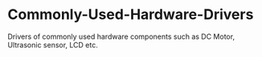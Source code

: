 # Commonly-Used-Hardware-Drivers
Drivers of commonly used hardware components such as DC Motor, Ultrasonic sensor, LCD etc.
